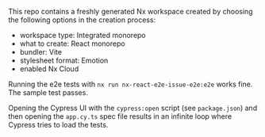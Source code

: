 This repo contains a freshly generated Nx workspace created by choosing the following options in the creation process:

- workspace type: Integrated monorepo
- what to create: React monorepo
- bundler: Vite
- stylesheet format: Emotion
- enabled Nx Cloud

Running the e2e tests with `nx run nx-react-e2e-issue-e2e:e2e` works fine. The sample test passes.

Opening the Cypress UI with the `cypress:open` script (see `package.json`) and then opening the `app.cy.ts` spec file results in an infinite loop where Cypress tries to load the tests.
